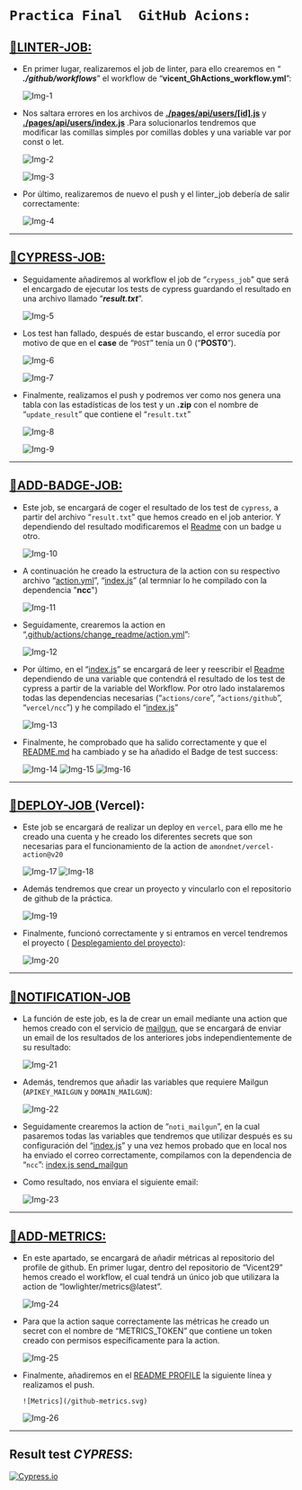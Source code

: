 # `Practica Final  GitHub Acions:`

## [🔸LINTER-JOB:](https://github.com/Vicent29/Proyecto-Final-GitHub-Actions/blob/master/.github/workflows/vicent_GhActions_workflow.yml)

- En primer lugar, realizaremos el job de linter, para ello crearemos en “ ___./github/workflows___” el workflow de “__vicent_GhActions_workflow.yml__”:

    ![Img-1](./assets/1-foto.png)

- Nos saltara errores en los archivos de [__./pages/api/users/[id].js__](https://github.com/Vicent29/Proyecto-Final-GitHub-Actions/blob/master/pages/api/users/%5Bid%5D.js) y [__./pages/api/users/index.js__](https://github.com/Vicent29/Proyecto-Final-GitHub-Actions/blob/master/pages/api/users/index.js) .Para solucionarlos  tendremos que modificar las comillas simples por comillas dobles y una variable var por const o let.

    ![Img-2](./assets/2-foto.png)

    ![Img-3](./assets/3-foto.png)

- Por último, realizaremos de nuevo el push y el linter_job debería de salir correctamente:

    ![Img-4](./assets/4-foto.png)
---
## [🔸CYPRESS-JOB:](https://github.com/Vicent29/Proyecto-Final-GitHub-Actions/blob/master/.github/workflows/vicent_GhActions_workflow.yml)

- Seguidamente añadiremos al workflow el job de “`crypess_job`”  que será el encargado de ejecutar los tests de cypress guardando el resultado en una archivo llamado “___result.txt___”.

   ![Img-5](./assets/5-foto.png)

- Los test han fallado, después de estar buscando, el error sucedía por motivo de que en el __case__ de “`POST`” tenía un 0 (“__POST0__”).

    ![Img-6](./assets/6-foto.png)

    ![Img-7](./assets/7-foto.png)

- Finalmente, realizamos el push y podremos ver como nos genera una tabla con las estadísticas de los  test y un __.zip__ con el nombre de “`update_result`” que contiene el “`result.txt`”

    ![Img-8](./assets/8-foto.png)

    ![Img-9](./assets/9-foto.png)

---
## [🔸ADD-BADGE-JOB:](https://github.com/Vicent29/Proyecto-Final-GitHub-Actions/blob/master/.github/workflows/vicent_GhActions_workflow.yml)

- Este job, se encargará de coger el resultado de los test de `cypress`, a partir del archivo “`result.txt`” que hemos creado en el job anterior. Y dependiendo del resultado modificaremos el [Readme](https://github.com/Vicent29/Proyecto-Final-GitHub-Actions/blob/master/README.md) con un badge u otro.

    ![Img-10](./assets/10-foto.png)

- A continuación he creado la estructura de la action con su respectivo archivo “[action.yml](https://github.com/Vicent29/Proyecto-Final-GitHub-Actions/blob/master/.github/actions/change_readme/action.yml)”, “[index.js](https://github.com/Vicent29/Proyecto-Final-GitHub-Actions/blob/master/.github/actions/change_readme/index.js)” (al termniar lo he compilado con la dependencia "__ncc__")

    ![Img-11](./assets/12-foto.png)

- Seguidamente, crearemos la action en “[.github/actions/change_readme/action.yml](https://github.com/Vicent29/Proyecto-Final-GitHub-Actions/blob/master/.github/actions/change_readme/action.yml)”:

    ![Img-12](./assets/11-foto.png)

- Por último, en el “[index.js](https://github.com/Vicent29/Proyecto-Final-GitHub-Actions/blob/master/.github/actions/change_readme/index.js)” se encargará de leer y reescribir el [Readme](https://github.com/Vicent29/Proyecto-Final-GitHub-Actions/blob/master/README.md) dependiendo de una variable que contendrá el resultado de los test de cypress a partir de la variable del Workflow. Por otro lado instalaremos todas las dependencias necesarias (“`actions/core`”, “`actions/github`”, “`vercel/ncc`”)  y he compilado el “[index.js](https://github.com/Vicent29/Proyecto-Final-GitHub-Actions/blob/master/.github/actions/change_readme/index.js)”

    ![Img-13](./assets/13-foto.png)

- Finalmente, he comprobado que ha salido correctamente  y que el [README.md](https://github.com/Vicent29/Proyecto-Final-GitHub-Actions/blob/master/README.md) ha cambiado y se ha añadido el Badge de test success:

    ![Img-14](./assets/14-foto.png)
    ![Img-15](./assets/15-foto.png)
    ![Img-16](./assets/16-foto.png)

---
## [🔸DEPLOY-JOB ](https://github.com/Vicent29/Proyecto-Final-GitHub-Actions/blob/master/.github/workflows/vicent_GhActions_workflow.yml)(Vercel):

- Este job se encargará de  realizar un deploy en `vercel`, para ello me he creado una cuenta y he creado los diferentes secrets que son necesarias para el funcionamiento de la action de `amondnet/vercel-action@v20`

    ![Img-17](./assets/19-foto.png)
    ![Img-18](./assets/18-foto.png)

- Además tendremos que crear un proyecto y vincularlo con el repositorio de github de la práctica.

	![Img-19](./assets/17-foto.png)

- Finalmente, funcionó correctamente y si entramos en vercel tendremos el proyecto ( [Desplegamiento del proyecto](https://proyecto-final-git-hub-actions.vercel.app/)): 

    ![Img-20](./assets/20-foto.png)

---
## [🔸NOTIFICATION-JOB](https://github.com/Vicent29/Proyecto-Final-GitHub-Actions/blob/master/.github/workflows/vicent_GhActions_workflow.yml)

- La función de este job, es la de crear un email mediante una action que hemos creado con el servicio de [mailgun](https://www.mailgun.com/), que se encargará de enviar un email de los resultados de los anteriores jobs independientemente de su resultado:

	![Img-21](./assets/23-foto.png)

- Además, tendremos que añadir las variables que requiere Mailgun (`APIKEY_MAILGUN` y `DOMAIN_MAILGUN`):

	![Img-22](./assets/21-foto.png)

- Seguidamente crearemos la action de “`noti_mailgun`”, en la cual pasaremos todas las variables que tendremos que utilizar después es su configuración del “[index.js](https://github.com/Vicent29/Proyecto-Final-GitHub-Actions/blob/master/.github/actions/noti_mailgun/index.js)” y una vez hemos probado que en local nos ha enviado el correo correctamente, compilamos con la dependencia de “`ncc`”:
	[index.js send_mailgun](https://github.com/Vicent29/Proyecto-Final-GitHub-Actions/blob/master/.github/actions/noti_mailgun/index.js)
- Como resultado, nos enviara el siguiente email:

	![Img-23](./assets/22-foto.png)

---
## [🔸ADD-METRICS:](https://github.com/Vicent29/Vicent29/blob/master/.github/workflows/metrics_workflow.yml)

- En este apartado, se encargará de añadir métricas al repositorio del profile de github. En primer lugar,  dentro del repositorio de “Vicent29” hemos creado el workflow, el cual tendrá un único job que utilizara la action de “lowlighter/metrics@latest”. 
	
    ![Img-24](./assets/24-foto.png)

- Para que la action saque correctamente las métricas he creado un secret  con el nombre de “METRICS_TOKEN” que contiene un token creado con permisos específicamente para la action.

	![Img-25](./assets/25-foto.png)

- Finalmente, añadiremos en el [README PROFILE](https://github.com/Vicent29/Vicent29) la siguiente línea y  realizamos el push.
	```
    ![Metrics](/github-metrics.svg)
    ```

	![Img-26](./assets/26-foto.png)
---
## Result test ___CYPRESS___:

<!---Start place for the badge -->
[![Cypress.io](https://img.shields.io/badge/tested%20with-Cypress-04C38E.svg)](https://www.cypress.io/)

<!---End place for the badge -->
